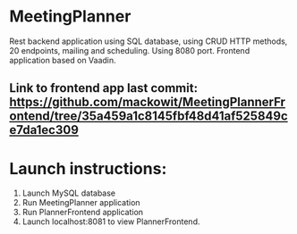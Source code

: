 # MeetingPlanner
Rest backend application using SQL database, using CRUD HTTP methods, 20 endpoints, mailing and scheduling.
Using 8080 port.
Frontend application based on Vaadin.

## Link to frontend app last commit: https://github.com/mackowit/MeetingPlannerFrontend/tree/35a459a1c8145fbf48d41af525849ce7da1ec309

# Launch instructions:
 1. Launch MySQL database
 2. Run MeetingPlanner application
 3. Run PlannerFrontend application
 4. Launch localhost:8081 to view PlannerFrontend.
